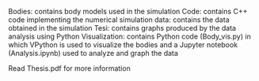 Bodies: contains body models used in the simulation
Code: contains C++ code implementing the numerical simulation
data: contains the data obtained in the simulation
Tesi: contains graphs produced by the data analysis using Python
Visualization: contains Python code (Body_vis.py) in which VPython is used to visualize the bodies and a Jupyter notebook (Analysis.ipynb) used to analyze and graph the data

Read Thesis.pdf for more information
